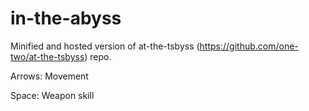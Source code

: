 # in-the-abyss

Minified and hosted version of at-the-tsbyss (https://github.com/one-two/at-the-tsbyss) repo.

Arrows: Movement

Space: Weapon skill
